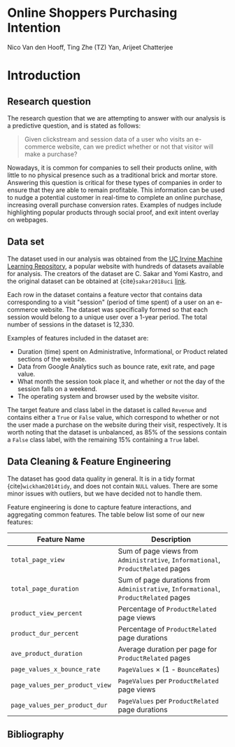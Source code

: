 # Online Shoppers Purchasing Intention
Nico Van den Hooff, Ting Zhe (TZ) Yan, Arijeet Chatterjee

# Introduction

## Research question

The research question that we are attempting to answer with our analysis is a predictive question, and is stated as follows:
> Given clickstream and session data of a user who visits an e-commerce website, can we predict whether or not that visitor will make a purchase?

Nowadays, it is common for companies to sell their products online, with little to no physical presence such as a traditional brick and mortar store. Answering this question is critical for these types of companies in order to ensure that they are able to remain profitable. This information can be used to nudge a potential customer in real-time to complete an online purchase, increasing overall purchase conversion rates. Examples of nudges include highlighting popular products through social proof, and exit intent overlay on webpages.

## Data set

The dataset used in our analysis was obtained from the [UC Irvine Machine Learning Repository](https://archive-beta.ics.uci.edu/), a popular website with hundreds of datasets available for analysis. The creators of the dataset are C. Sakar and Yomi Kastro, and the original dataset can be obtained at {cite}`sakar2018uci` [link](https://archive-beta.ics.uci.edu/ml/datasets/online+shoppers+purchasing+intention+dataset).

Each row in the dataset contains a feature vector that contains data corresponding to a visit "session" (period of time spent) of a user on an e-commerce website. The dataset was specifically formed so that each session would belong to a unique user over a 1-year period. The total number of sessions in the dataset is 12,330.

Examples of features included in the dataset are:

- Duration (time) spent on Administrative, Informational, or Product related sections of the website.
- Data from Google Analytics such as bounce rate, exit rate, and page value.
- What month the session took place it, and whether or not the day of the session falls on a weekend.
- The operating system and browser used by the website visitor.

The target feature and class label in the dataset is called `Revenue` and contains either a `True` or `False` value, which correspond to whether or not the user made a purchase on the website during their visit, respectively. It is worth noting that the dataset is unbalanced, as 85% of the sessions contain a `False` class label, with the remaining 15% containing a `True` label.

## Data Cleaning & Feature Engineering

The dataset has good data quality in general. It is in a tidy format {cite}`wickham2014tidy`, and does not contain `NULL` values. There are some minor issues with outliers, but we have decided not to handle them.

Feature engineering is done to capture feature interactions, and aggregating common features. The table below list some of our new features:

| Feature Name          |      Description      |
|-----------------------|-----------------------|
| `total_page_view`     | Sum of page views from `Administrative`, `Informational`, `ProductRelated` pages |
| `total_page_duration` | Sum of page durations from `Administrative`, `Informational`, `ProductRelated` pages |
| `product_view_percent`| Percentage of `ProductRelated` page views |
| `product_dur_percent`| Percentage of `ProductRelated` page durations |
| `ave_product_duration`| Average duration per page for `ProductRelated` pages |
| `page_values_x_bounce_rate`| `PageValues` $\times$ (1 - `BounceRates`) |
| `page_values_per_product_view`| `PageValues` per `ProductRelated` page views |
| `page_values_per_product_dur`| `PageValues` per `ProductRelated` page durations |
## Bibliography

```{bibliography}
```
